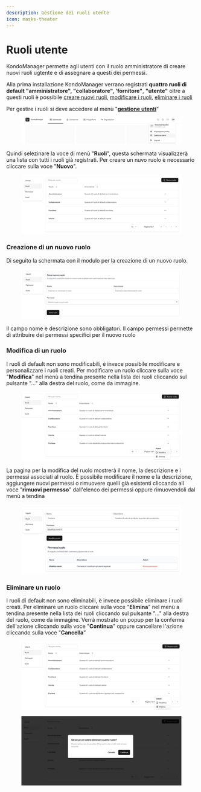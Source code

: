 ```yaml
---
description: Gestione dei ruoli utente
icon: masks-theater
---
```


# Ruoli utente

KondoManager permette agli utenti con il ruolo amministratore di creare nuovi ruoli ugtente e di assegnare a questi dei permessi.&#x20;

Alla prima installazione KondoManager verrano registrati **quattro ruoli di default "amministratore", "collaboratore", 'fornitore"**, **"utente"** oltre a questi ruoli è possibile [creare nuovi ruoli](ruoli-utente.md#creazione-di-un-nuovo-ruolo), [modificare i ruoli](ruoli-utente.md#modifica-di-un-ruolo), [eliminare i ruoli ](ruoli-utente.md#eliminare-un-ruolo)

Per gestire i ruoli si deve accedere al menù "[**gestione utenti**](gestione-utenti.md)"&#x20;

<figure><img src="../.gitbook/assets/Screenshot 2025-04-13 at 22.39.52.png" alt=""><figcaption></figcaption></figure>

Quindi selezinare la voce di menù "**Ruoli**", questa schermata visualizzerà una lista con tutti i ruoli già registrati. Per creare un nuvo ruolo è necessario cliccare sulla voce "**Nuovo**".

<figure><img src="../.gitbook/assets/Screenshot 2025-04-13 at 22.44.31.png" alt=""><figcaption></figcaption></figure>

### Creazione di un nuovo ruolo

Di seguito la schermata con il modulo per la creazione di un nuovo ruolo.&#x20;

<figure><img src="../.gitbook/assets/Screenshot 2025-04-13 at 22.57.39.png" alt=""><figcaption></figcaption></figure>

Il campo nome e descrizione sono obbligatori. Il campo permessi permette di attribuire dei permessi specifici per il nuovo ruolo

### Modifica di un ruolo

I ruoli di default non sono modificabili, è invece possibile modificare e personalizzare i ruoli creati. Per modificare un ruolo cliccare sulla voce "**Modifica**" nel menù a tendina presente nella lista dei ruoli cliccando sul pulsante "..." alla destra del ruolo, come da immagine.

<figure><img src="../.gitbook/assets/Screenshot 2025-04-13 at 23.03.06.png" alt=""><figcaption></figcaption></figure>

La pagina per la modifica del ruolo mostrerà il nome, la descrizione e i permessi associati al ruolo. È possibile modificare il nome e la descrizione, aggiungere nuovi permessi o rimuovere quelli già esistenti cliccando all voce "**rimuovi permesso**" dall'elenco dei permessi oppure rimuovendoli dal menù a tendina

<figure><img src="../.gitbook/assets/Screenshot 2025-04-13 at 23.04.17.png" alt=""><figcaption></figcaption></figure>

### Eliminare un ruolo

I ruoli di default non sono eliminabili, è invece possibile eliminare i ruoli creati. Per eliminare un ruolo cliccare sulla voce "**Elimina**" nel menù a tendina presente nella lista dei ruoli cliccando sul pulsante "..." alla destra del ruolo, come da immagine. Verrà mostrato un popup per la conferma dell'azione cliccando sulla voce "**Continua**" oppure cancellare l'azione cliccando sulla voce "**Cancella**"

<figure><img src="../.gitbook/assets/Screenshot 2025-04-13 at 23.13.07.png" alt=""><figcaption></figcaption></figure>

<figure><img src="../.gitbook/assets/Screenshot 2025-04-13 at 23.13.40.png" alt=""><figcaption></figcaption></figure>
